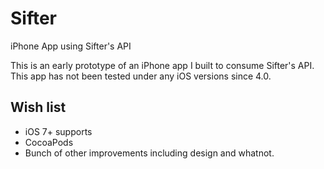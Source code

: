 # Sifter
iPhone App using Sifter's API


This is an early prototype of an iPhone app I built to consume Sifter's API. This app has not been tested under any iOS versions since 4.0.


## Wish list
* iOS 7+ supports
* CocoaPods
* Bunch of other improvements including design and whatnot.
